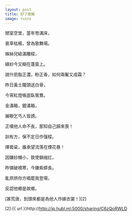 ```yaml
---
layout: post
title: 好了歌解
image: ruins
---
```

陋室空堂，當年笏滿床，

衰草枯楊，曾為歌舞場。

蛛絲兒結滿雕樑，

綠紗今又糊在蓬窗上。

說什麽脂正濃，粉正香，如何兩鬢又成霜？

昨日黃土隴頭送白骨，

今宵紅燈帳底臥鴛鴦。

金滿箱，銀滿箱，

展眼乞丐人皆謗。

正嘆他人命不長，那知自己歸來喪！

訓有方，保不定日作强樑。

擇膏粱，誰承望流落在煙花巷！

因嫌紗帽小，致使鎖枷扛，

昨憐破襖寒，今嫌紫蟒長。

亂烘烘你方唱罷我登場，

反認他鄉是故鄉。

[甚荒唐，到頭來都是為他人作嫁衣裳！][2]

[2]:{{ url }}http://http://jp.hubl.ml:5000/sharing/C6zQoRWLD


